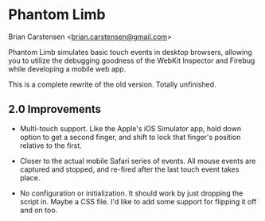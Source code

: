 Phantom Limb
============

Brian Carstensen
<<brian.carstensen@gmail.com>>

Phantom Limb simulates basic touch events in desktop browsers, allowing you to utilize the debugging goodness of the WebKit Inspector and Firebug while developing a mobile web app.

This is a complete rewrite of the old version. Totally unfinished.

2.0 Improvements
----------------
* Multi-touch support. Like the Apple's iOS Simulator app, hold down option to get a second finger, and shift to lock that finger's position relative to the first.

* Closer to the actual mobile Safari series of events. All mouse events are captured and stopped, and re-fired after the last touch event takes place.

* No configuration or initialization. It should work by just dropping the script in. Maybe a CSS file. I'd like to add some support for flipping it off and on too.
